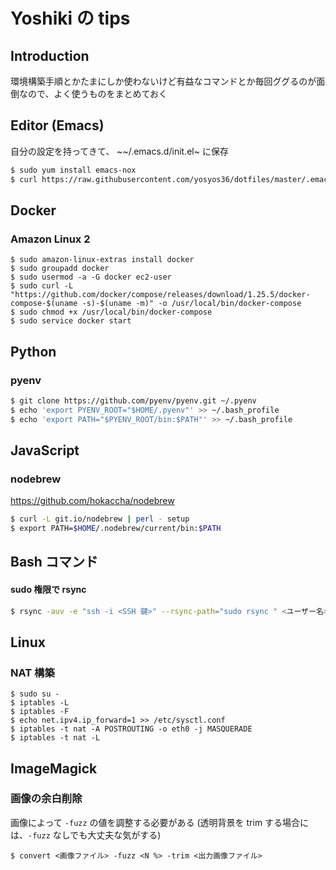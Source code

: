 # Yoshiki の tips
## Introduction
環境構築手順とかたまにしか使わないけど有益なコマンドとか毎回ググるのが面倒なので、よく使うものをまとめておく

## Editor (Emacs)
自分の設定を持ってきて、 ~~/.emacs.d/init.el~ に保存
```sh
$ sudo yum install emacs-nox
$ curl https://raw.githubusercontent.com/yosyos36/dotfiles/master/.emacs.d/cli.el -o ~/.emacs.d/init.el
```

## Docker
### Amazon Linux 2
```
$ sudo amazon-linux-extras install docker
$ sudo groupadd docker
$ sudo usermod -a -G docker ec2-user
$ sudo curl -L "https://github.com/docker/compose/releases/download/1.25.5/docker-compose-$(uname -s)-$(uname -m)" -o /usr/local/bin/docker-compose
$ sudo chmod +x /usr/local/bin/docker-compose
$ sudo service docker start
```

## Python
### pyenv
```sh
$ git clone https://github.com/pyenv/pyenv.git ~/.pyenv
$ echo 'export PYENV_ROOT="$HOME/.pyenv"' >> ~/.bash_profile
$ echo 'export PATH="$PYENV_ROOT/bin:$PATH"' >> ~/.bash_profile
```

## JavaScript
### nodebrew
https://github.com/hokaccha/nodebrew
```sh
$ curl -L git.io/nodebrew | perl - setup
$ export PATH=$HOME/.nodebrew/current/bin:$PATH
```

## Bash コマンド
#### sudo 権限で rsync
```sh
$ rsync -auv -e "ssh -i <SSH 鍵>" --rsync-path="sudo rsync " <ユーザー名>@<ホスト名>:/remotedir /localdir
```

## Linux
### NAT 構築
```
$ sudo su -
$ iptables -L
$ iptables -F
$ echo net.ipv4.ip_forward=1 >> /etc/sysctl.conf
$ iptables -t nat -A POSTROUTING -o eth0 -j MASQUERADE
$ iptables -t nat -L
```

## ImageMagick
### 画像の余白削除
画像によって `-fuzz` の値を調整する必要がある
(透明背景を trim する場合には、`-fuzz` なしでも大丈夫な気がする)
```
$ convert <画像ファイル> -fuzz <N %> -trim <出力画像ファイル>
```
